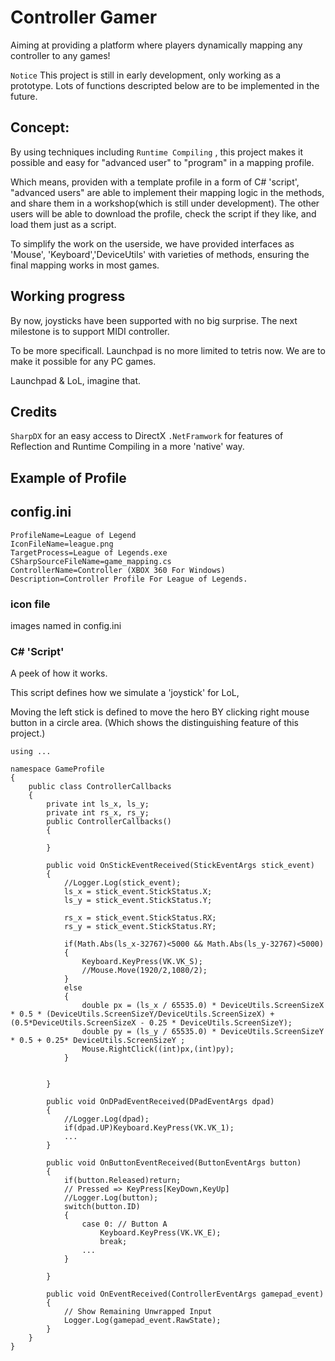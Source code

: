 # Controller Gamer
Aiming at providing a platform where players dynamically mapping any controller to any games!

`Notice` This project is still in early development, only working as a prototype. Lots of functions descripted below are to be implemented in the future.

## Concept:
By using techniques including `Runtime Compiling` , this project makes it possible and easy for "advanced user" to "program" in a mapping profile.

Which means, providen with a template profile in a form of C# 'script', "advanced users" are able to implement their mapping logic in the methods, and share them in a workshop(which is still under development). The other users will be able to download the profile, check the script if they like, and load them just as a script.

To simplify the work on the userside, we have provided interfaces as 'Mouse', 'Keyboard','DeviceUtils' with varieties of methods, ensuring the final mapping works in most games.

## Working progress
By now, joysticks have been supported with no big surprise. The next milestone is to support MIDI controller.

To be more specificall. Launchpad is no more limited to tetris now. We are to make it possible for any PC games.

Launchpad & LoL, imagine that.

## Credits
`SharpDX` for an easy access to DirectX
`.NetFramwork` for features of Reflection and Runtime Compiling in a more 'native' way.

## Example of Profile

## config.ini
```
ProfileName=League of Legend
IconFileName=league.png
TargetProcess=League of Legends.exe
CSharpSourceFileName=game_mapping.cs
ControllerName=Controller (XBOX 360 For Windows)
Description=Controller Profile For League of Legends.
```

### icon file
images named in config.ini


### C# 'Script'
A peek of how it works.

This script defines how we simulate a 'joystick' for LoL,

Moving the left stick is defined to move the hero BY clicking right mouse button in a circle area. (Which shows the distinguishing feature of this project.)


```
using ...

namespace GameProfile
{
    public class ControllerCallbacks
    {
        private int ls_x, ls_y;
        private int rs_x, rs_y;
        public ControllerCallbacks()
        {
            
        }
        
        public void OnStickEventReceived(StickEventArgs stick_event)
        {
            //Logger.Log(stick_event);
            ls_x = stick_event.StickStatus.X;
            ls_y = stick_event.StickStatus.Y;
            
            rs_x = stick_event.StickStatus.RX;
            rs_y = stick_event.StickStatus.RY;
            
            if(Math.Abs(ls_x-32767)<5000 && Math.Abs(ls_y-32767)<5000)
            {
                Keyboard.KeyPress(VK.VK_S);
                //Mouse.Move(1920/2,1080/2);
            }
            else
            {
                double px = (ls_x / 65535.0) * DeviceUtils.ScreenSizeX * 0.5 * (DeviceUtils.ScreenSizeY/DeviceUtils.ScreenSizeX) + (0.5*DeviceUtils.ScreenSizeX - 0.25 * DeviceUtils.ScreenSizeY);
                double py = (ls_y / 65535.0) * DeviceUtils.ScreenSizeY * 0.5 + 0.25* DeviceUtils.ScreenSizeY ;
                Mouse.RightClick((int)px,(int)py);
            }
            
        
        }
        
        public void OnDPadEventReceived(DPadEventArgs dpad)
        {
            //Logger.Log(dpad);
            if(dpad.UP)Keyboard.KeyPress(VK.VK_1);
            ...
        }
        
        public void OnButtonEventReceived(ButtonEventArgs button)
        {
            if(button.Released)return;
            // Pressed => KeyPress[KeyDown,KeyUp]
            //Logger.Log(button);
            switch(button.ID)
            {
                case 0: // Button A
                    Keyboard.KeyPress(VK.VK_E);
                    break;
                ...
            }
            
        }
        
        public void OnEventReceived(ControllerEventArgs gamepad_event)
        {
            // Show Remaining Unwrapped Input
            Logger.Log(gamepad_event.RawState);
        }
    }
}

```